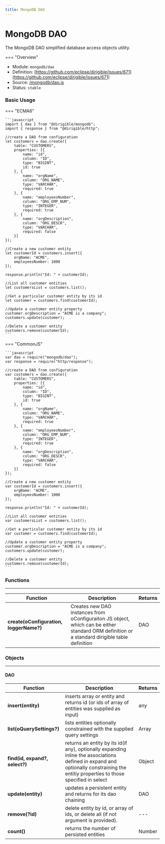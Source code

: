 ```yaml
---
title: MongoDB DAO
---
```


MongoDB DAO
===

The MongoDB DAO simplified database access objects utility.

=== "Overview"
- Module: `mongodb/dao`
- Definition: [https://github.com/eclipse/dirigible/issues/671](https://github.com/eclipse/dirigible/issues/671)
- Source: [/mongodb/dao.js](https://github.com/eclipse/dirigible/blob/master/components/api-mongodb/src/main/resources/META-INF/dirigible/mongodb/dao.js)
- Status: `stable`


### Basic Usage

=== "ECMA6"

    ```javascript
    import { dao } from "@dirigible/mongodb";
    import { response } from "@dirigible/http";

    //create a DAO from configuration
    let customers = dao.create({
        table: "CUSTOMERS",
        properties: [{
            name: "id",
            column: "ID",
            type: "BIGINT",
            id: true
        }, {
            name: "orgName",
            column: "ORG_NAME",
            type: "VARCHAR",
            required: true
        }, {
            name: "employeesNumber",
            column: "ORG_EMP_NUM",
            type: "INTEGER",
            required: true
        }, {
            name: "orgDescription",
            column: "ORG_DESCR",
            type: "VARCHAR",
            required: false
        }]
    });

    //Create a new customer entity
    let customerId = customers.insert({
        orgName: "ACME",
        employeesNumber: 1000
    });

    response.println("Id: " + customerId);

    //List all customer entities
    let customersList = customers.list();

    //Get a particular customer entity by its id
    let customer = customers.find(customerId);

    //Update a customer entity property
    customer.orgDescription = "ACME is a company";
    customers.update(customer);

    //Delete a customer entity
    customers.remove(customerId);
    ```

=== "CommonJS"

    ```javascript
    var dao = require("mongodb/dao");
    var response = require("http/response");

    //create a DAO from configuration
    var customers = dao.create({
        table: "CUSTOMERS",
        properties: [{
            name: "id",
            column: "ID",
            type: "BIGINT",
            id: true
        }, {
            name: "orgName",
            column: "ORG_NAME",
            type: "VARCHAR",
            required: true
        }, {
            name: "employeesNumber",
            column: "ORG_EMP_NUM",
            type: "INTEGER",
            required: true
        }, {
            name: "orgDescription",
            column: "ORG_DESCR",
            type: "VARCHAR",
            required: false
        }]
    });

    //Create a new customer entity
    var customerId = customers.insert({
        orgName: "ACME",
        employeesNumber: 1000
    });

    response.println("Id: " + customerId);

    //List all customer entities
    var customersList = customers.list();

    //Get a particular customer entity by its id
    var customer = customers.find(customerId);

    //Update a customer entity property
    customer.orgDescription = "ACME is a company";
    customers.update(customer);

    //Delete a customer entity
    customers.remove(customerId);
    ```

### Functions

---

Function     | Description | Returns
------------ | ----------- | --------
**create(oConfiguration, loggerName?)** | Creates new DAO instances from oConfiguraiton JS object, which can be either standard ORM definition or a standard dirigible table definition |  DAO 


### Objects

---

#### DAO

Function     | Description | Returns
------------ | ----------- | --------
**insert(entity)** | inserts array or entity and returns id (or ids of array of entities was supplied as input)  |  any 
**list(oQuerySettings?)** | lists entities optionally constrained with the supplied query settings |  Array 
**find(id, expand?, select?)** | returns an entity by its id(if any), optionally expanding inline the associations defined in expand and optionally constraining the entitiy properties to those specified in select |  Object
**update(entity)** | updates a persistent entity and returns for its dao chaining  |  DAO
**remove(?id)** | delete entity by id, or array of ids, or delete all (if not argument is provided). |  ---
**count()** | returns the number of persisted entities |  Number
